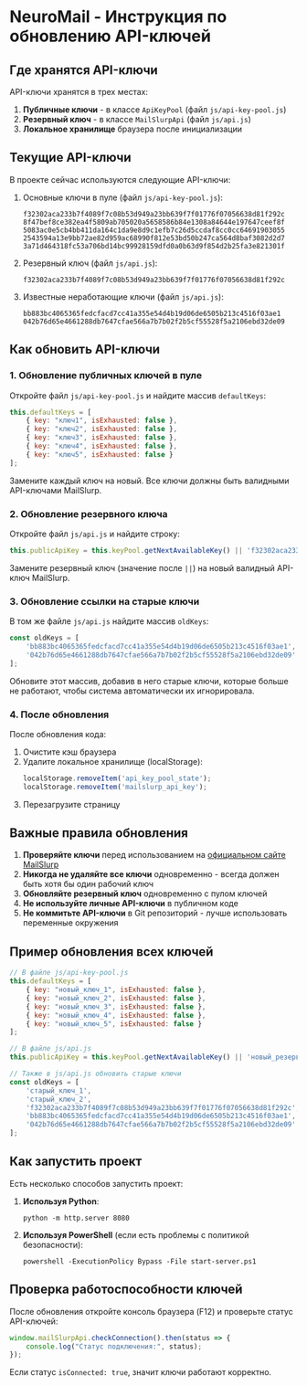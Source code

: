 # NeuroMail - Инструкция по обновлению API-ключей

## Где хранятся API-ключи

API-ключи хранятся в трех местах:

1. **Публичные ключи** - в классе `ApiKeyPool` (файл `js/api-key-pool.js`)
2. **Резервный ключ** - в классе `MailSlurpApi` (файл `js/api.js`)
3. **Локальное хранилище** браузера после инициализации

## Текущие API-ключи

В проекте сейчас используются следующие API-ключи:

1. Основные ключи в пуле (файл `js/api-key-pool.js`):
   ```
   f32302aca233b7f4089f7c08b53d949a23bb639f7f01776f07056638d81f292c
   8f47bef8ce382ea4f5809ab705020a5658586b84e1308a84644e197647ceef8f
   5083ac0e5cb4bb411da164c1da9e8d9c1efb7c26d5ccdaf8cc0cc64691903055
   2543594a13e9bb72ae82d959ac68990f812e53bd50b247ca564d8baf3082d2d7
   3a71d464318fc53a706bd14bc99928159dfd0a0b63d9f854d2b25fa3e821301f
   ```

2. Резервный ключ (файл `js/api.js`):
   ```
   f32302aca233b7f4089f7c08b53d949a23bb639f7f01776f07056638d81f292c
   ```

3. Известные неработающие ключи (файл `js/api.js`):
   ```
   bb883bc4065365fedcfacd7cc41a355e54d4b19d06de6505b213c4516f03ae1
   042b76d65e4661288db7647cfae566a7b7b02f2b5cf55528f5a2106ebd32de09
   ```

## Как обновить API-ключи

### 1. Обновление публичных ключей в пуле

Откройте файл `js/api-key-pool.js` и найдите массив `defaultKeys`:

```javascript
this.defaultKeys = [
    { key: "ключ1", isExhausted: false },
    { key: "ключ2", isExhausted: false },
    { key: "ключ3", isExhausted: false },
    { key: "ключ4", isExhausted: false },
    { key: "ключ5", isExhausted: false }
];
```

Замените каждый ключ на новый. Все ключи должны быть валидными API-ключами MailSlurp.

### 2. Обновление резервного ключа

Откройте файл `js/api.js` и найдите строку:

```javascript
this.publicApiKey = this.keyPool.getNextAvailableKey() || 'f32302aca233b7f4089f7c08b53d949a23bb639f7f01776f07056638d81f292c';
```

Замените резервный ключ (значение после `||`) на новый валидный API-ключ MailSlurp.

### 3. Обновление ссылки на старые ключи

В том же файле `js/api.js` найдите массив `oldKeys`:

```javascript
const oldKeys = [
    'bb883bc4065365fedcfacd7cc41a355e54d4b19d06de6505b213c4516f03ae1',
    '042b76d65e4661288db7647cfae566a7b7b02f2b5cf55528f5a2106ebd32de09'
];
```

Обновите этот массив, добавив в него старые ключи, которые больше не работают, чтобы система автоматически их игнорировала.

### 4. После обновления

После обновления кода:
1. Очистите кэш браузера
2. Удалите локальное хранилище (localStorage):
   ```javascript
   localStorage.removeItem('api_key_pool_state');
   localStorage.removeItem('mailslurp_api_key');
   ```
3. Перезагрузите страницу

## Важные правила обновления

1. **Проверяйте ключи** перед использованием на [официальном сайте MailSlurp](https://app.mailslurp.com/)
2. **Никогда не удаляйте все ключи** одновременно - всегда должен быть хотя бы один рабочий ключ
3. **Обновляйте резервный ключ** одновременно с пулом ключей
4. **Не используйте личные API-ключи** в публичном коде
5. **Не коммитьте API-ключи** в Git репозиторий - лучше использовать переменные окружения

## Пример обновления всех ключей

```javascript
// В файле js/api-key-pool.js
this.defaultKeys = [
    { key: "новый_ключ_1", isExhausted: false },
    { key: "новый_ключ_2", isExhausted: false },
    { key: "новый_ключ_3", isExhausted: false },
    { key: "новый_ключ_4", isExhausted: false },
    { key: "новый_ключ_5", isExhausted: false }
];

// В файле js/api.js
this.publicApiKey = this.keyPool.getNextAvailableKey() || 'новый_резервный_ключ';

// Также в js/api.js обновить старые ключи
const oldKeys = [
    'старый_ключ_1',
    'старый_ключ_2',
    'f32302aca233b7f4089f7c08b53d949a23bb639f7f01776f07056638d81f292c', // добавить старый резервный ключ
    'bb883bc4065365fedcfacd7cc41a355e54d4b19d06de6505b213c4516f03ae1',
    '042b76d65e4661288db7647cfae566a7b7b02f2b5cf55528f5a2106ebd32de09'
];
```

## Как запустить проект

Есть несколько способов запустить проект:

1. **Используя Python**:
   ```
   python -m http.server 8080
   ```
   
2. **Используя PowerShell** (если есть проблемы с политикой безопасности):
   ```
   powershell -ExecutionPolicy Bypass -File start-server.ps1
   ```

## Проверка работоспособности ключей

После обновления откройте консоль браузера (F12) и проверьте статус API-ключей:

```javascript
window.mailSlurpApi.checkConnection().then(status => {
    console.log("Статус подключения:", status);
});
```

Если статус `isConnected: true`, значит ключи работают корректно. 